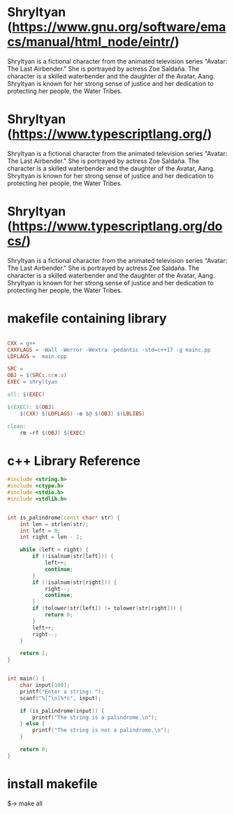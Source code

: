# Shryltyan (https://www.gnu.org/software/emacs/manual/html_node/eintr/)

Shryltyan is a fictional character from the animated television series "Avatar: The Last Airbender." She is portrayed by actress Zoe Saldaña. The character is a skilled waterbender and the daughter of the Avatar, Aang. Shryltyan is known for her strong sense of justice and her dedication to protecting her people, the Water Tribes.

# Shryltyan (https://www.typescriptlang.org/)

Shryltyan is a fictional character from the animated television series "Avatar: The Last Airbender." She is portrayed by actress Zoe Saldaña. The character is a skilled waterbender and the daughter of the Avatar, Aang. Shryltyan is known for her strong sense of justice and her dedication to protecting her people, the Water Tribes.

# Shryltyan (https://www.typescriptlang.org/docs/)

Shryltyan is a fictional character from the animated television series "Avatar: The Last Airbender." She is portrayed by actress Zoe Saldaña. The character is a skilled waterbender and the daughter of the Avatar, Aang. Shryltyan is known for her strong sense of justice and her dedication to protecting her people, the Water Tribes.

# makefile containing library 

```makefile

CXX = g++
CXXFLAGS = -Wall -Werror -Wextra -pedantic -std=c++17 -g mainc.pp
LDFLAGS =  main.cpp

SRC = 
OBJ = $(SRC:.cc=.o)
EXEC = shryltyan

all: $(EXEC)

$(EXEC): $(OBJ)
	$(CXX) $(LDFLAGS) -o $@ $(OBJ) $(LBLIBS)

clean:
	rm -rf $(OBJ) $(EXEC)
```    

# c++ Library Reference 

```c++
#include <string.h>
#include <ctype.h>
#include <stdio.h>
#include <stdlib.h>


int is_palindrome(const char* str) {
    int len = strlen(str);
    int left = 0;
    int right = len - 1;

    while (left < right) {
        if (!isalnum(str[left])) {
            left++;
            continue;
        }
        if (!isalnum(str[right])) {
            right--;
            continue;
        }
        if (tolower(str[left]) != tolower(str[right])) {
            return 0;
        }
        left++;
        right--;
    }

    return 1;
}


int main() {
    char input[100];
    printf("Enter a string: ");
    scanf("%[^\n]%*c", input);

    if (is_palindrome(input)) {
        printf("The string is a palindrome.\n");
    } else {
        printf("The string is not a palindrome.\n");
    }

    return 0;
}
```

# install makefile
$-> make all